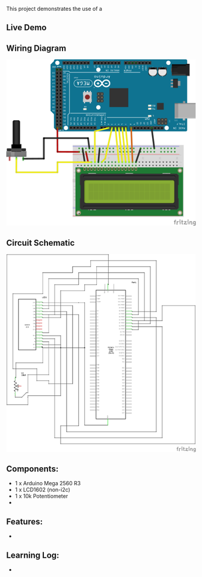 This project demonstrates the use of a 

## Live Demo


## Wiring Diagram


![Wiring Diagram](./Random%20Project%20Wiring%20Diagram.png)
## Circuit Schematic


![Circuit Schematic](./Random%20Project%20Circuit%20Schematic.png)

## Components:
- 1 x Arduino Mega 2560 R3
- 1 x LCD1602 (non-i2c)
- 1 x 10k Potentiometer
- 

## Features:
- 

## Learning Log:
- 

